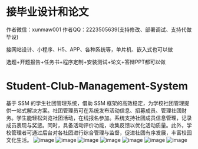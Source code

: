 # 接毕业设计和论文
作者微信：xunmaw001  作者QQ：2223505639(支持修改、部署调试、支持代做毕设)

接网站设计、小程序、H5、APP、各种系统等，单片机、嵌入式也可以做

选题+开题报告+任务书+程序定制+安装测试+论文+答辩PPT都可以做
# Student-Club-Management-System
基于 SSM 的学生社团管理系统，借助 SSM 框架的高效稳定，为学校社团管理提供一站式解决方案。社团管理员可在系统发布活动信息、招募成员、管理社团财务。学生能轻松浏览社团活动，在线报名参加。系统支持社团成员信息管理，记录成员表现与奖惩。同时，具备活动评价功能，收集反馈以优化活动质量。此外，学校管理者可通过后台对各社团进行综合管理与监督，促进社团有序发展，丰富校园文化生活。 
![image](https://github.com/user-attachments/assets/e648cbc4-49c2-41e9-aa9f-fe5ebf690021)
![image](https://github.com/user-attachments/assets/7a67a139-2be4-46db-939c-11a973d61693)
![image](https://github.com/user-attachments/assets/1de5598c-db7c-4f62-b6cb-6a402cd15d13)
![image](https://github.com/user-attachments/assets/639f6e8b-8fe1-4585-9cab-18b46396b962)
![image](https://github.com/user-attachments/assets/392b54bf-2894-4182-b381-2cc5d567dc45)
![image](https://github.com/user-attachments/assets/53a59e82-e93a-46c1-8db2-53112e32f331)
![image](https://github.com/user-attachments/assets/f239c695-9e27-4d43-b5bb-805a658b27f1)

